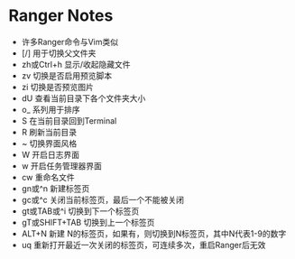 # Ranger Notes

+ 许多Ranger命令与Vim类似  
+ [/] 用于切换父文件夹  
+ zh或Ctrl+h 显示/收起隐藏文件  
+ zv 切换是否启用预览脚本
+ zi 切换是否预览图片
+ dU 查看当前目录下各个文件夹大小  
+ o\_ 系列用于排序
+ S 在当前目录回到Terminal 
+ R 刷新当前目录
+ ~ 切换界面风格
+ W 开启日志界面
+ w 开启任务管理器界面
+ cw 重命名文件
+ gn或^n 新建标签页
+ gc或^c 关闭当前标签页，最后一个不能被关闭
+ gt或TAB或^i 切换到下一个标签页
+ gT或SHIFT+TAB 切换到上一个标签页
+ ALT+N 新建 N的标签页，如果有，则切换到N标签页，其中N代表1-9的数字
+ uq 重新打开最近一次关闭的标签页，可连续多次，重启Ranger后无效
